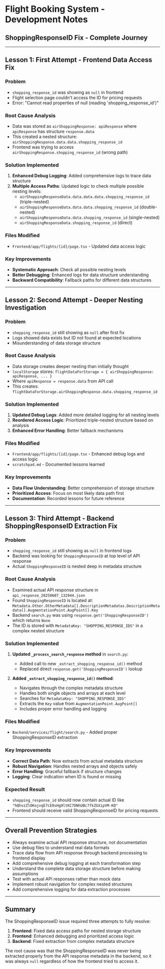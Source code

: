 # Flight Booking System - Development Notes

## ShoppingResponseID Fix - Complete Journey

---

## Lesson 1: First Attempt - Frontend Data Access Fix

### Problem
- `shopping_response_id` was showing as `null` in frontend
- Flight selection page couldn't access the ID for pricing requests
- Error: "Cannot read properties of null (reading 'shopping_response_id')"

### Root Cause Analysis
- Data was stored as `airShoppingResponse: apiResponse` where `apiResponse` has structure `response.data`
- This created a nested structure: `airShoppingResponse.data.data.shopping_response_id`
- Frontend was trying to access `airShoppingResponse.shopping_response_id` (wrong path)

### Solution Implemented
1. **Enhanced Debug Logging**: Added comprehensive logs to trace data structure
2. **Multiple Access Paths**: Updated logic to check multiple possible nesting levels:
   - `airShoppingResponseData.data.data.data.shopping_response_id` (triple-nested)
   - `airShoppingResponseData.data.data.shopping_response_id` (double-nested)
   - `airShoppingResponseData.data.shopping_response_id` (single-nested)
   - `airShoppingResponseData.shopping_response_id` (direct)

### Files Modified
- `Frontend/app/flights/[id]/page.tsx` - Updated data access logic

### Key Improvements
- **Systematic Approach**: Check all possible nesting levels
- **Better Debugging**: Enhanced logs for data structure understanding
- **Backward Compatibility**: Fallback paths for different data structures

---

## Lesson 2: Second Attempt - Deeper Nesting Investigation

### Problem
- `shopping_response_id` still showing as `null` after first fix
- Logs showed data exists but ID not found at expected locations
- Misunderstanding of data storage structure

### Root Cause Analysis
- Data storage creates deeper nesting than initially thought
- `localStorage` stores: `flightDataForStorage = { airShoppingResponse: apiResponse, ... }`
- Where `apiResponse = response.data` from API call
- This creates: `flightDataForStorage.airShoppingResponse.data.shopping_response_id`

### Solution Implemented
1. **Updated Debug Logs**: Added more detailed logging for all nesting levels
2. **Reordered Access Logic**: Prioritized triple-nested structure based on analysis
3. **Enhanced Error Handling**: Better fallback mechanisms

### Files Modified
- `Frontend/app/flights/[id]/page.tsx` - Enhanced debug logs and access logic
- `scratchpad.md` - Documented lessons learned

### Key Improvements
- **Data Flow Understanding**: Better comprehension of storage structure
- **Prioritized Access**: Focus on most likely data path first
- **Documentation**: Recorded lessons for future reference

---

## Lesson 3: Third Attempt - Backend ShoppingResponseID Extraction Fix

### Problem
- `shopping_response_id` still showing as `null` in frontend logs
- Backend was looking for `ShoppingResponseID` at top level of API response
- Actual `ShoppingResponseID` is nested deep in metadata structure

### Root Cause Analysis
- Examined actual API response structure in `api_response_20250607_132944.json`
- Found `ShoppingResponseID` is located at: `Metadata.Other.OtherMetadata[].DescriptionMetadatas.DescriptionMetadata[].AugmentationPoint.AugPoint[].Key`
- Backend `search.py` was using `response.get('ShoppingResponseID')` which returns `None`
- The ID is stored with `MetadataKey: "SHOPPING_RESPONSE_IDS"` in a complex nested structure

### Solution Implemented
1. **Updated `_process_search_response` method** in `search.py`:
   - Added call to new `_extract_shopping_response_id()` method
   - Replaced direct `response.get('ShoppingResponseID')` lookup

2. **Added `_extract_shopping_response_id()` method**:
   - Navigates through the complex metadata structure
   - Handles both single objects and arrays at each level
   - Searches for `MetadataKey: "SHOPPING_RESPONSE_IDS"`
   - Extracts the `Key` value from `AugmentationPoint.AugPoint[]`
   - Includes proper error handling and logging

### Files Modified
- `Backend/services/flight/search.py` - Added proper ShoppingResponseID extraction

### Key Improvements
- **Correct Data Path**: Now extracts from actual metadata structure
- **Robust Navigation**: Handles nested arrays and objects safely
- **Error Handling**: Graceful fallback if structure changes
- **Logging**: Clear indication when ID is found or missing

### Expected Result
- `shopping_response_id` should now contain actual ID like `"hQhvzZlOKojvqE7cE0sHg9ltKC7DNhUBc7fkZGXipVM-KQ"`
- Frontend should receive valid ShoppingResponseID for pricing requests

---

## Overall Prevention Strategies
- Always examine actual API response structure, not documentation
- Use debug files to understand real data formats
- Trace data flow from API response through backend processing to frontend display
- Add comprehensive debug logging at each transformation step
- Understand the complete data storage structure before making assumptions
- Test with actual API responses rather than mock data
- Implement robust navigation for complex nested structures
- Add comprehensive logging for data extraction processes

---

## Summary
The ShoppingResponseID issue required three attempts to fully resolve:
1. **Frontend**: Fixed data access paths for nested storage structure
2. **Frontend**: Enhanced debugging and prioritized access logic
3. **Backend**: Fixed extraction from complex metadata structure

The root cause was that the ShoppingResponseID was never being extracted properly from the API response metadata in the backend, so it was always `null` regardless of how the frontend tried to access it.